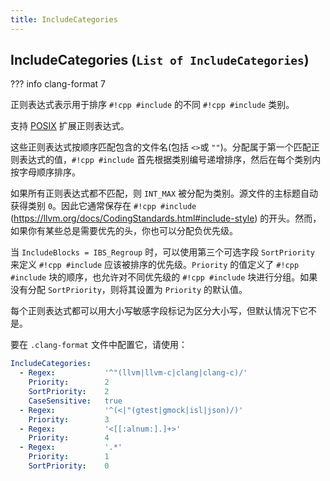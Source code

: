 ```yaml
---
title: IncludeCategories
---
```


## IncludeCategories (`List of IncludeCategories`)

??? info
    clang-format 7

正则表达式表示用于排序 `#!cpp #include` 的不同 `#!cpp #include` 类别。

支持 [POSIX](https://pubs.opengroup.org/onlinepubs/9699919799/basedefs/V1_chap09.html) 扩展正则表达式。

这些正则表达式按顺序匹配包含的文件名(包括 `<>`或 `""`)。分配属于第一个匹配正则表达式的值，`#!cpp #include` 首先根据类别编号递增排序，然后在每个类别内按字母顺序排序。

如果所有正则表达式都不匹配，则 `INT_MAX` 被分配为类别。源文件的主标题自动获得类别 `0`。因此它通常保存在 `#!cpp #include` (https://llvm.org/docs/CodingStandards.html#include-style) 的开头。然而，如果你有某些总是需要优先的头，你也可以分配负优先级。

当 `IncludeBlocks = IBS_Regroup` 时，可以使用第三个可选字段 `SortPriority` 来定义 `#!cpp #include` 应该被排序的优先级。`Priority` 的值定义了 `#!cpp #include` 块的顺序，也允许对不同优先级的 `#!cpp #include` 块进行分组。如果没有分配 `SortPriority`，则将其设置为 `Priority` 的默认值。

每个正则表达式都可以用大小写敏感字段标记为区分大小写，但默认情况下它不是。

要在 `.clang-format` 文件中配置它，请使用：

```yaml
IncludeCategories:
  - Regex:           '^"(llvm|llvm-c|clang|clang-c)/'
    Priority:        2
    SortPriority:    2
    CaseSensitive:   true
  - Regex:           '^(<|"(gtest|gmock|isl|json)/)'
    Priority:        3
  - Regex:           '<[[:alnum:].]+>'
    Priority:        4
  - Regex:           '.*'
    Priority:        1
    SortPriority:    0
```
